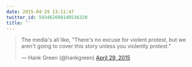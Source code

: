 ```yaml
---
date: 2015-04-29 13:11:47
twitter_id: 593462698148536320
title: ''
---
```


<blockquote class="twitter-tweet"><p lang="en" dir="ltr">The media&#39;s all like, &quot;There&#39;s no excuse for violent protest, but we aren&#39;t going to cover this story unless you violently protest.&quot;</p>&mdash; Hank Green (@hankgreen) <a href="https://twitter.com/hankgreen/status/593448838574157824?ref_src=twsrc%5Etfw">April 29, 2015</a></blockquote>
<script async src="https://platform.twitter.com/widgets.js" charset="utf-8"></script>

